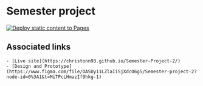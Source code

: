 # Semester project

[![Deploy static content to Pages](https://github.com/Christonn93/Semester-Project-2/actions/workflows/static.yml/badge.svg?event=check_suite)](https://github.com/Christonn93/Semester-Project-2/actions/workflows/static.yml)

## Associated links

    - [Live site](https://christonn93.github.io/Semester-Project-2/)
    - [Design and Prototype](https://www.figma.com/file/OASUy11LZlaIiSjXdcO6g5/Semester-project-2?node-id=0%3A1&t=MiTPcLHmazIf9hkg-1)
